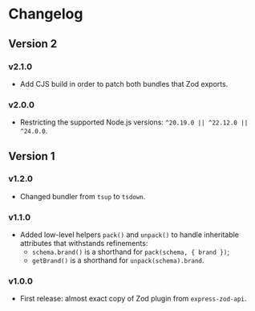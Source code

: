 # Changelog

## Version 2

### v2.1.0

- Add CJS build in order to patch both bundles that Zod exports.

### v2.0.0

- Restricting the supported Node.js versions: `^20.19.0 || ^22.12.0 || ^24.0.0`.

## Version 1

### v1.2.0

- Changed bundler from `tsup` to `tsdown`.

### v1.1.0

- Added low-level helpers `pack()` and `unpack()` to handle inheritable attributes that withstands refinements:
  - `schema.brand()` is a shorthand for `pack(schema, { brand })`;
  - `getBrand()` is a shorthand for `unpack(schema).brand`.

### v1.0.0

- First release: almost exact copy of Zod plugin from `express-zod-api`.
